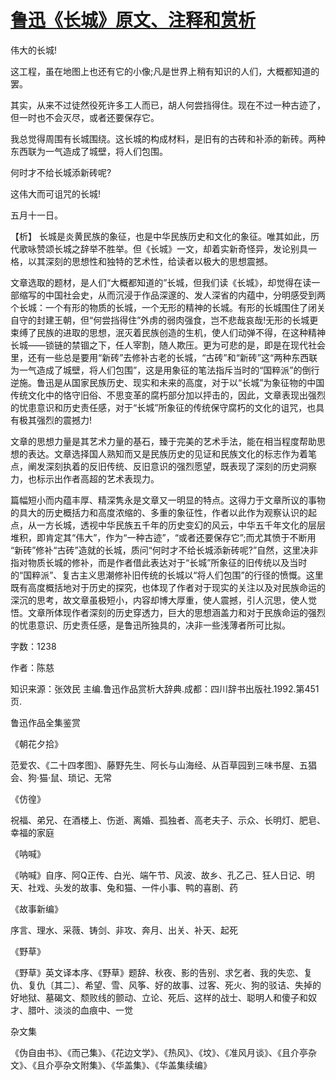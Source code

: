 # [鲁迅《长城》原文、注释和赏析](https://www.vrrw.net/wx/9548.html)

伟大的长城!

这工程，虽在地图上也还有它的小像;凡是世界上稍有知识的人们，大概都知道的罢。

其实，从来不过徒然役死许多工人而已，胡人何尝挡得住。现在不过一种古迹了，但一时也不会灭尽，或者还要保存它。

我总觉得周围有长城围绕。这长城的构成材料，是旧有的古砖和补添的新砖。两种东西联为一气造成了城壁，将人们包围。

何时才不给长城添新砖呢?

这伟大而可诅咒的长城!

五月十一日。



【析】 长城是炎黄民族的象征，也是中华民族历史和文化的象征。唯其如此，历代歌咏赞颂长城之辞举不胜举。但《长城》一文，却着实新奇怪异，发论别具一格，以其深刻的思想性和独特的艺术性，给读者以极大的思想震撼。

文章选取的题材，是人们“大概都知道的”长城，但我们读《长城》，却觉得在读一部缩写的中国社会史，从而沉浸于作品深邃的、发人深省的内蕴中，分明感受到两个长城：一个有形的物质的长城，一个无形的精神的长城。有形的长城围住了闭关自守的封建王朝，但“何尝挡得住”外虏的弱肉强食，岂不悲哉哀哉!无形的长城更束缚了民族的进取的思想，泯灭着民族创造的生机，使人们动弹不得，在这种精神长城——锁链的禁锢之下，任人宰割，随人欺压。更为可悲的是，即是在现代社会里，还有一些总是要用“新砖”去修补古老的长城，“古砖”和“新砖”这“两种东西联为一气造成了城壁，将人们包围”，这是用象征的笔法指斥当时的“国粹派”的倒行逆施。鲁迅是从国家民族历史、现实和未来的高度，对于以“长城”为象征物的中国传统文化中的恪守旧俗、不思变革的腐朽部分加以抨击的，因此，文章表现出强烈的忧患意识和历史责任感，对于“长城”所象征的传统保守腐朽的文化的诅咒，也具有极其强烈的震撼力!

文章的思想力量是其艺术力量的基石，臻于完美的艺术手法，能在相当程度帮助思想的表达。文章选择国人熟知而又是民族历史的见证和民族文化的标志作为着笔点，阐发深刻执着的反旧传统、反旧意识的强烈愿望，既表现了深刻的历史洞察力，也标示出作者高超的艺术表现力。

篇幅短小而内蕴丰厚、精深隽永是文章又一明显的特点。这得力于文章所议的事物的具大的历史概括力和高度浓缩的、多重的象征性，作者以此作为观察认识的起点，从一方长城，透视中华民族五千年的历史变幻的风云，中华五千年文化的层层堆积，即肯定其“伟大”，作为“一种古迹”，“或者还要保存它”;而尤其愤于不断用 “新砖”修补“古砖”造就的长城，质问“何时才不给长城添新砖呢?”自然，这里决非指对物质长城的修补，而是作者借此表达对于“长城”所象征的旧传统以及当时的“国粹派”、复古主义思潮修补旧传统的长城以“将人们包围”的行径的愤慨。这里既有高度概括地对于历史的探究，也体现了作者对于现实的关注以及对民族命运的深沉的思考，故文章虽极短小，内容却博大厚重，使人震撼，引人沉思，使人觉悟。文章所体现作者深刻的历史穿透力，巨大的思想涵盖力和对于民族命运的强烈的忧患意识、历史责任感，是鲁迅所独具的，决非一些浅薄者所可比拟。

字数：1238

作者：陈慈

知识来源：张效民 主编.鲁迅作品赏析大辞典.成都：四川辞书出版社.1992.第451页.

鲁迅作品全集鉴赏

《朝花夕拾》

范爱农、《二十四孝图》、藤野先生、阿长与山海经、从百草园到三味书屋、五猖会、狗·猫·鼠、琐记、无常

《仿徨》

祝福、弟兄、在酒楼上、伤逝、离婚、孤独者、高老夫子、示众、长明灯、肥皂、幸福的家庭

《呐喊》

《呐喊》自序、阿Q正传、白光、端午节、风波、故乡、孔乙己、狂人日记、明天、社戏、头发的故事、兔和猫、一件小事、鸭的喜剧、药

《故事新编》

序言、理水、采薇、铸剑、非攻、奔月、出关、补天、起死

《野草》

《野草》英文译本序、《野草》题辞、秋夜、影的告别、求乞者、我的失恋、复仇、复仇〔其二〕、希望、雪、风筝、好的故事、过客、死火、狗的驳诘、失掉的好地狱、墓碣文、颓败线的颤动、立论、死后、这样的战士、聪明人和傻子和奴才、腊叶、淡淡的血痕中、一觉

杂文集

《伪自由书》、《而己集》、《花边文学》、《热风》、《坟》、《准风月谈》、《且介亭杂文》、《且介亭杂文附集》、《华盖集》、《华盖集续编》

